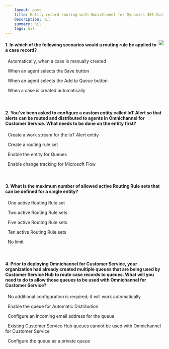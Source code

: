 ```yaml
---
    layout: post
    title: Entity record routing with Omnichannel for Dynamics 365 Customer Service  
    description: nil
    summary: nil
    tags: nil
---
```



 <a target="_blank" href="https://docs.microsoft.com/en-us/learn/modules/entity-record-routing/5-check/"><i class="fas fa-external-link-alt"></i> </a>
 <img align="right" src="https://docs.microsoft.com/en-us/learn/achievements/entity-record-routing.svg">
####  1. In which of the following scenarios would a routing rule be applied to a case record?


<i class='far fa-square'></i> &nbsp;&nbsp;Automatically, when a case is manually created

<i class='far fa-square'></i> &nbsp;&nbsp;When an agent selects the Save button

<i class='far fa-square'></i> &nbsp;&nbsp;When an agent selects the Add to Queue button

<i class='fas fa-check-square' style='color: Dodgerblue;'></i> &nbsp;&nbsp;When a case is created automatically
<br />
<br />
<br />

####  2. You've been asked to configure a custom entity called IoT Alert so that alerts can be routed and distributed to agents in Omnichannel for Customer Service.  What needs to be done on the entity first?


<i class='far fa-square'></i> &nbsp;&nbsp;Create a work stream for the IoT Alert entity

<i class='far fa-square'></i> &nbsp;&nbsp;Create a routing rule set

<i class='fas fa-check-square' style='color: Dodgerblue;'></i> &nbsp;&nbsp;Enable the entity for Queues

<i class='far fa-square'></i> &nbsp;&nbsp;Enable change tracking for Microsoft Flow
<br />
<br />
<br />

####  3. What is the maximum number of allowed active Routing Rule sets that can be defined for a single entity?


<i class='fas fa-check-square' style='color: Dodgerblue;'></i> &nbsp;&nbsp;One active Routing Rule set

<i class='far fa-square'></i> &nbsp;&nbsp;Two active Routing Rule sets

<i class='far fa-square'></i> &nbsp;&nbsp;Five active Routing Rule sets

<i class='far fa-square'></i> &nbsp;&nbsp;Ten active Routing Rule sets

<i class='far fa-square'></i> &nbsp;&nbsp;No limit
<br />
<br />
<br />

####  4. Prior to deploying Omnichannel for Customer Service, your organization had already created multiple queues that are being used by Customer Service Hub to route case records to queues. What will you need to do to allow those queues to be used with Omnichannel for Customer Service?


<i class='far fa-square'></i> &nbsp;&nbsp;No additional configuration is required; it will work automatically

<i class='fas fa-check-square' style='color: Dodgerblue;'></i> &nbsp;&nbsp;Enable the queue for Automatic Distribution

<i class='far fa-square'></i> &nbsp;&nbsp;Configure an incoming email address for the queue

<i class='far fa-square'></i> &nbsp;&nbsp;Existing Customer Service Hub queues cannot be used with Omnichannel for Customer Service

<i class='far fa-square'></i> &nbsp;&nbsp;Configure the queue as a private queue
<br />
<br />
<br />
